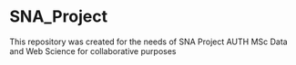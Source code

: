 # SNA_Project
This repository was created for the needs of SNA Project AUTH MSc Data and Web Science for collaborative purposes 
